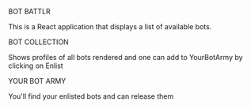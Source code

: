 BOT BATTLR


This is a React application that displays a list of available bots.

BOT COLLECTION

Shows  profiles of all bots rendered and one can add to YourBotArmy by clicking on Enlist

YOUR BOT ARMY

You'll find your enlisted bots and can release them

